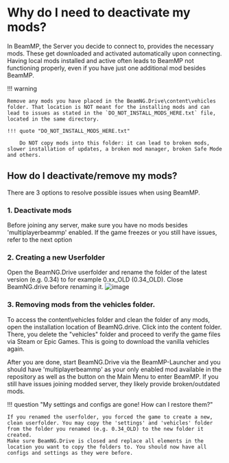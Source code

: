 # Why do I need to deactivate my mods?

In BeamMP, the Server you decide to connect to, provides the necessary mods. These get downloaded and activated automatically upon connecting.
Having local mods installed and active often leads to BeamMP not functioning properly, even if you have just one additional mod besides BeamMP.

!!! warning

    Remove any mods you have placed in the BeamNG.Drive\content\vehicles folder. That location is NOT meant for the installing mods and can lead to issues as stated in the `DO_NOT_INSTALL_MODS_HERE.txt` file, located in the same directory.

    !!! quote "DO_NOT_INSTALL_MODS_HERE.txt"
    
        Do NOT copy mods into this folder: it can lead to broken mods, slower installation of updates, a broken mod manager, broken Safe Mode and others.
        

## How do I deactivate/remove my mods?

There are 3 options to resolve possible issues when using BeamMP.

### 1. Deactivate mods 
Before joining any server, make sure you have no mods besides 'multiplayerbeammp' enabled.
If the game freezes or you still have issues, refer to the next option

### 2. Creating a new Userfolder
Open the BeamNG.Drive userfolder and rename the folder of the latest version (e.g. 0.34) to for example 0.xx_OLD (0.34_OLD). Close BeamNG.drive before renaming it.
![image](https://github.com/user-attachments/assets/377166df-6796-4eb1-bbec-3cfcfd95cd03)

### 3. Removing mods from the vehicles folder.
To access the content\vehicles folder and clean the folder of any mods, open the installation location of BeamNG.drive.
Click into the content folder. There, you delete the "vehicles" folder and proceed to verify the game files via Steam or Epic Games. This is going to download the vanilla vehicles again.

After you are done, start BeamNG.Drive via the BeamMP-Launcher and you should have 'multiplayerbeammp' as your only enabled mod available in the repository as well as the button on the Main Menu to enter BeamMP.
If you still have issues joining modded server, they likely provide broken/outdated mods.

!!! question "My settings and configs are gone! How can I restore them?"

    If you renamed the userfolder, you forced the game to create a new, clean userfolder. You may copy the 'settings' and 'vehicles' folder from the folder you renamed (e.g. 0.34_OLD) to the new folder it created.
    Make sure BeamNG.Drive is closed and replace all elements in the location you want to copy the folders to. You should now have all configs and settings as they were before.
